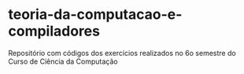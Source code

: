 # teoria-da-computacao-e-compiladores
Repositório com códigos dos exercícios realizados no 6o semestre do Curso de Ciência da Computação
